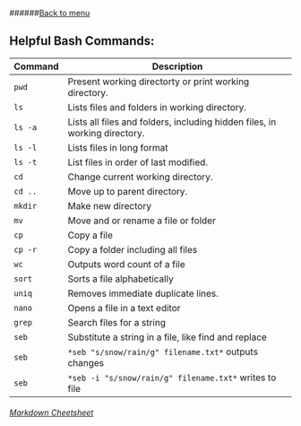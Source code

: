 ######[Back to menu](../../README.md)

## Helpful Bash Commands:

Command | Description 
--- | ---
`pwd`				| Present working directorty or print working directory.
`ls`				| Lists files and folders in working directory.
`ls -a`				| Lists all files and folders, including hidden files, in working directory.
`ls -l`				| Lists files in long format
`ls -t`				| List files in order of last modified.
`cd`				| Change current working directory.
`cd ..`				| Move up to parent directory.
`mkdir`				| Make new directory
`mv`				| Move and or rename a file or folder
`cp`				| Copy a file
`cp -r`				| Copy a folder including all files
`wc`				| Outputs word count of a file
`sort`				| Sorts a file alphabetically
`uniq`				| Removes immediate duplicate lines.
`nano`				| Opens a file in a text editor
`grep`				| Search files for a string
`seb`				| Substitute a string in a file, like find and replace
`seb` 				| `*seb "s/snow/rain/g" filename.txt*`    outputs changes
`seb` 				| `*seb -i "s/snow/rain/g" filename.txt*` writes to file


###### [Markdown Cheetsheet](https://github.com/adam-p/markdown-here/wiki/Markdown-Cheatsheet)
